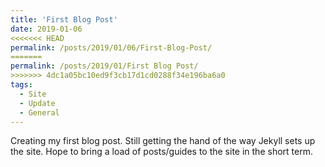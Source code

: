 ```yaml
---
title: 'First Blog Post'
date: 2019-01-06
<<<<<<< HEAD
permalink: /posts/2019/01/06/First-Blog-Post/
=======
permalink: /posts/2019/01/First Blog Post/
>>>>>>> 4dc1a05bc10ed9f3cb17d1cd0288f34e196ba6a0
tags:
  - Site
  - Update
  - General
---
```


Creating my first blog post. Still getting the hand of the way Jekyll sets up the site.
Hope to bring a load of posts/guides to the site in the short term.
